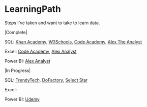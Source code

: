 # LearningPath
Steps I've taken and want to take to learn data.

|Complete|

SQL: 
[Khan Academy](https://www.khanacademy.org/computing/computer-programming/sql),
[W3Schools](https://www.w3schools.com/sql/default.asp),
[Code Academy](https://www.codecademy.com/learn/learn-sql),
[Alex The Analyst](https://www.youtube.com/watch?v=RSlqWnP-Dy8&list=PLUaB-1hjhk8GT6N5ne2qpf603sF26m2PW) 

Excel: 
[Code Academy](https://www.codecademy.com/learn/analyze-data-with-microsoft-excel),
[Alex Analyst](https://www.youtube.com/watch?v=lH7HfwUFnYA&list=PLUaB-1hjhk8Hyd5NiPQ9CND82vNodlFF5) 

Power BI: 
[Alex Analyst](https://www.youtube.com/watch?v=g0m5sEHPU-s&list=PLUaB-1hjhk8HqnmK0gQhfmIdCbxwoAoys) 

|In Progress|

SQL: 
[TrendyTech](https://www.youtube.com/watch?v=zAOUpVM6R6I&list=PLtgiThe4j67rAoPmnCQmcgLS4iIc5ungg),
[DoFactory](https://www.dofactory.com/sql),
[Select Star](https://selectstarsql.com/)

Excel:

Power BI: [Udemy](https://www.udemy.com/course/learn_power_bi_for_free/)
